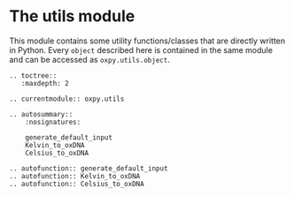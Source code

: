 # The utils module

This module contains some utility functions/classes that are directly written in Python. Every `object` described here is contained in the same module and can be accessed as `oxpy.utils.object`.

```eval_rst
.. toctree::
   :maxdepth: 2

.. currentmodule:: oxpy.utils

.. autosummary::
    :nosignatures:

    generate_default_input
    Kelvin_to_oxDNA
    Celsius_to_oxDNA
    
.. autofunction:: generate_default_input
.. autofunction:: Kelvin_to_oxDNA
.. autofunction:: Celsius_to_oxDNA
    
```